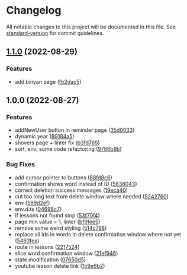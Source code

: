 # Changelog

All notable changes to this project will be documented in this file. See [standard-version](https://github.com/conventional-changelog/standard-version) for commit guidelines.

## [1.1.0](https://github.com/thesiv95/sababot-admin-fe/compare/v1.0.0...v1.1.0) (2022-08-29)


### Features

* add binyan page ([fb2dac5](https://github.com/thesiv95/sababot-admin-fe/commit/fb2dac50f3ba18577e0f6b410b0a040f7137f46a))

## 1.0.0 (2022-08-27)


### Features

* addNewUser button in reminder page ([35d0033](https://github.com/thesiv95/sababot-admin-fe/commit/35d0033a9997236a21fc2fca2b43422d6fb4364a))
* dynamic year ([89184a5](https://github.com/thesiv95/sababot-admin-fe/commit/89184a57ef6237596470b889e32b3863c0e2c810))
* shovers page + linter fix ([b3fd765](https://github.com/thesiv95/sababot-admin-fe/commit/b3fd765a5c5c1aba09b3001586c1e8809f6d77e0))
* sort, env, some code refactoring ([9786b9b](https://github.com/thesiv95/sababot-admin-fe/commit/9786b9bdeb4f88d5482c1b64140e56f0c9c27402))


### Bug Fixes

* add cursor pointer to buttons ([88fd8c6](https://github.com/thesiv95/sababot-admin-fe/commit/88fd8c6c8e8b199488cf0fdad9f8f58a481f49c0))
* confirmation shows word instead of ID ([5838043](https://github.com/thesiv95/sababot-admin-fe/commit/583804303e53aba9ce2e1665f74eec64335d8a24))
* correct deletion success messages ([19eca40](https://github.com/thesiv95/sababot-admin-fe/commit/19eca408480e38dd32f2ca2cefc38ffd9239a56f))
* cut too long text from delete window where needed ([9242760](https://github.com/thesiv95/sababot-admin-fe/commit/92427603baff96268622a1e58d65327b185e44b6))
* env ([589d2ef](https://github.com/thesiv95/sababot-admin-fe/commit/589d2efdc14b9e2e95eb2b03cc012cab3c764d3f))
* env.d.ts ([04698c7](https://github.com/thesiv95/sababot-admin-fe/commit/04698c73f177514c574da35a4d74d13bf6b3b42c))
* if lessons not found stop ([53f70f4](https://github.com/thesiv95/sababot-admin-fe/commit/53f70f4961ba39eb88500c9934c2b295cd9f3723))
* page min value = 1, linter ([b19fee5](https://github.com/thesiv95/sababot-admin-fe/commit/b19fee5b4de5ec3162cef8a138958bed5dca7456))
* remove some weird styling ([514c788](https://github.com/thesiv95/sababot-admin-fe/commit/514c7884632282541fe225e3c5c76ce6fa640910))
* replace all ids in words in delete confirmation window where not yet ([5493fea](https://github.com/thesiv95/sababot-admin-fe/commit/5493fea69eb5d7060a0fd26be20ee617c50485df))
* route in lessons ([2217524](https://github.com/thesiv95/sababot-admin-fe/commit/22175240837460013c06f6dfead12c386cd2791d))
* slice word confirmation window ([21ef946](https://github.com/thesiv95/sababot-admin-fe/commit/21ef946846d2b7afb7853d4bad65a63cad39b4b5))
* state modification ([07650d5](https://github.com/thesiv95/sababot-admin-fe/commit/07650d5c3e7bee67bb9f8ea7cbb1eee3b6b17fb5))
* youtube lesson delete link ([159e6b2](https://github.com/thesiv95/sababot-admin-fe/commit/159e6b23cc6263930b2a5de35ae0e81a164f13f5))
